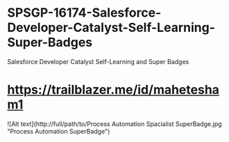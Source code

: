 # SPSGP-16174-Salesforce-Developer-Catalyst-Self-Learning-Super-Badges
Salesforce Developer Catalyst Self-Learning and Super Badges

# https://trailblazer.me/id/mahetesham1

![Alt text](http://full/path/to/Process Automation Spacialist SuperBadge.jpg "Process Automation SuperBadge")
